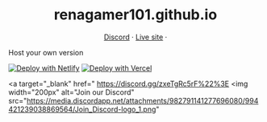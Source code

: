 <h1 align="center">
renagamer101.github.io
</h1>


<p align="center">
<a target="_blank" href="https://discord.gg/zxeTgRc5rF">Discord</a> · 
<a target="_blank" href="https://renagamer101.github.io">Live site</a> · 


Host your own version


[![Deploy with Netlify](https://www.netlify.com/img/deploy/button.svg)](https://app.netlify.com/start/deploy?repository=https://github.com/renagamer101/renagamer101.github.io)
[![Deploy with Vercel](https://vercel.com/button)](https://vercel.com/new/clone?repository-url=https://github.com/renagamer101/renagamer101.github.io)
  

<a target="_blank" href=" https://discord.gg/zxeTgRc5rF%22%3E
<img width="200px" alt="Join our Discord" src="https://media.discordapp.net/attachments/982791141277696080/994421239038869564/Join_Discord-logo_1.png"
</a> 

